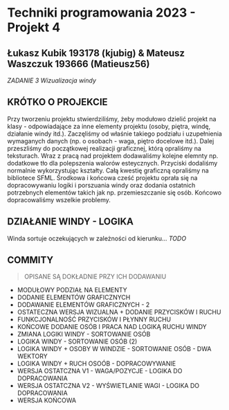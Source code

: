 # Techniki programowania 2023 - Projekt 4
## Łukasz Kubik 193178 (kjubig) & Mateusz Waszczuk 193666 (Matieusz56)

_ZADANIE 3 Wizualizacja windy_

## KRÓTKO O PROJEKCIE

Przy tworzeniu projektu stwierdziliśmy, żeby modułowo dzielić projekt na klasy - odpowiadające za inne elementy projektu (osoby, piętra, windę, działanie windy itd.). 
Zaczęliśmy od właśnie takiego podziału i uzupełnienia wymaganych danych (np. o osobach - waga, piętro docelowe itd.). Dalej przeszliśmy do początkowej realizacji graficznej, którą opraliśmy
na teksturach. Wraz z pracą nad projektem dodawaliśmy kolejne elemnty np. dodatkowe tło dla polepszenia walorów esteycznych. Przyciski dodaliśmy normalnie wykorzystując kształty. Całą kwestię graficzną opraliśmy na bibliotece SFML. 
Środkowa i końcowa cześć projektu oprała się na dopracowywaniu logiki i porszuania windy oraz dodania ostatnich potrzebnych elementów takich jak np. przemieszczanie się osób. Końcowo dopracowaliśmy wszelkie problemy.

## DZIAŁANIE WINDY - LOGIKA

Winda sortuje oczekujących w zależności od kierunku... _TODO_

## COMMITY
> OPISANE SĄ DOKŁADNIE PRZY ICH DODAWANIU
- MODUŁOWY PODZIAŁ NA ELEMENTY
- DODANIE ELEMENTÓW GRAFICZNYCH
- DODAWANIE ELEMENTÓW GRAFICZNYCH - 2
- OSTATECZNA WERSJA WIZUALNA + DODANIE PRZYCISKÓW I RUCHU
- FUNKCJONALNOŚĆ PRZYCISKÓW I PŁYNNY RUCHU
- KOŃCOWE DODANIE OSÓB I PRACA NAD LOGIKĄ RUCHU WINDY
- ZMIANA LOGIKI WINDY - SORTOWANIE OSÓB
- LOGIKA WINDY - SORTOWANIE OSÓB (2)
- LOGIKA WINDY + OSOBY W WINDZIE - SORTOWANIE OSÓB - DWA WEKTORY
- LOGIKA WINDY + RUCH OSOÓB - DOPRACOWYWANIE
- WERSJA OSTATCZNA V1 - WAGA/POZYCJE - LOGIKA DO DOPRACOWANIA
- WERSJA OSTATCZNA V2 - WYŚWIETLANIE WAGI - LOGIKA DO DOPRACOWANIA
- WERSJA KOŃCOWA

